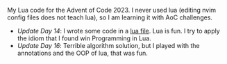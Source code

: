 My Lua code for the Advent of Code 2023. I never used lua (editing nvim config files does not teach lua), so I am learning it with AoC challenges.

- *Update Day 14*: I wrote some code in a [lua file](./lib.lua). Lua is fun. I try to apply the idiom that I found win Programming in Lua.
- *Update Day 16*: Terrible algorithm solution, but I played with the annotations and the OOP of lua, that was fun.
